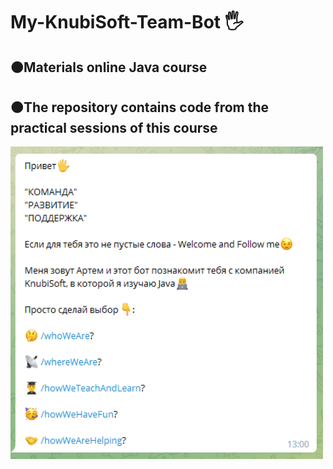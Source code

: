 <h1 align>My-KnubiSoft-Team-Bot 🖐</h1>
<h2>🟠Materials online Java course</h2>
<h2>🟠The repository contains code from the practical sessions of this course</h2>
<img src="image/Screenshot_25.png" alt="Logo" width="500" height="500">
<a href="https://github.com/othneildrew/Best-README-Template"</a>
